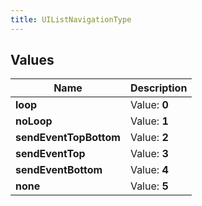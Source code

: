 ```yaml
---
title: UIListNavigationType
---
```


## Values
| Name | Description |
| ---- | ----------- |
| **loop** | Value: **0** |
| **noLoop** | Value: **1** |
| **sendEventTopBottom** | Value: **2** |
| **sendEventTop** | Value: **3** |
| **sendEventBottom** | Value: **4** |
| **none** | Value: **5** |

